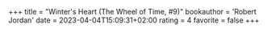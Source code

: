 +++
title = "Winter's Heart (The Wheel of Time, #9)"
bookauthor = 'Robert Jordan'
date = 2023-04-04T15:09:31+02:00
rating = 4
favorite = false
+++
